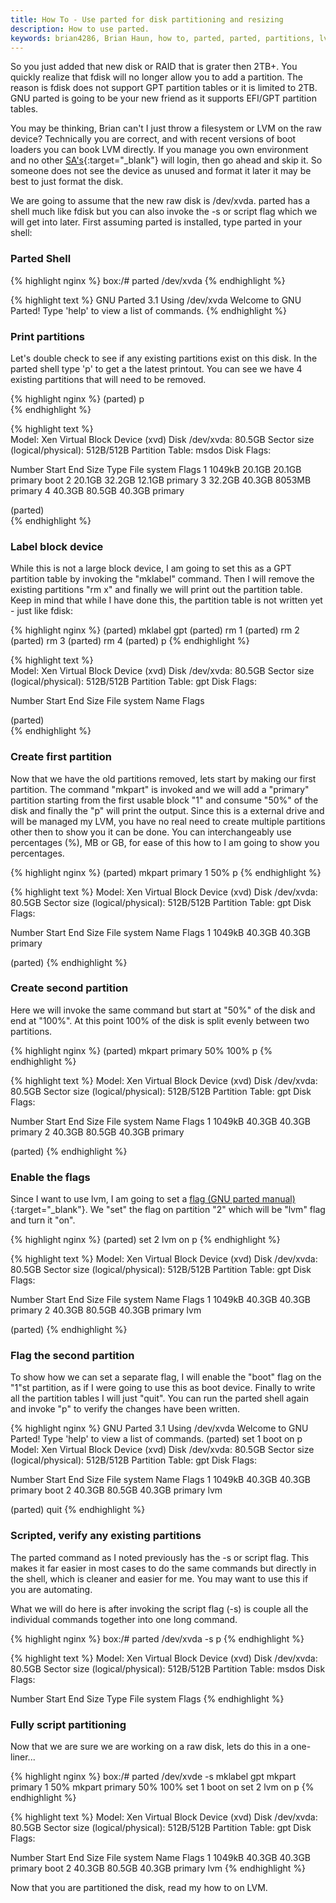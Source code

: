 ```yaml
---
title: How To - Use parted for disk partitioning and resizing
description: How to use parted.
keywords: brian4286, Brian Haun, how to, parted, parted, partitions, lvm, fdisk, volume management
---
```


So you just added that new disk or RAID that is grater then 2TB+. You quickly realize that fdisk will no longer allow you to add a partition. The reason is fdisk does not support GPT partition tables or it is limited to 2TB. GNU parted is going to be your new friend as it supports EFI/GPT partition tables.

You may be thinking, Brian can't I just throw a filesystem or LVM on the raw device? Technically you are correct, and with recent versions of boot loaders you can book LVM directly. If you manage you own environment and no other [SA's](https://en.wikipedia.org/wiki/System_administrator){:target="_blank"} will login, then go ahead and skip it. So someone does not see the device as unused and format it later it may be best to just format the disk.

We are going to assume that the new raw disk is /dev/xvda. parted has a shell much like fdisk but you can also invoke the -s or script flag which we will get into later. First assuming parted is installed, type parted in your shell:

### Parted Shell

{% highlight nginx %}
box:/# parted /dev/xvda
{% endhighlight %}

{% highlight text %}
GNU Parted 3.1
Using /dev/xvda
Welcome to GNU Parted! Type 'help' to view a list of commands.
{% endhighlight %}

### Print partitions

Let's double check to see if any existing partitions exist on this disk. In the parted shell type 'p' to get a the latest printout. You can see we have 4 existing partitions that will need to be removed.

{% highlight nginx %}
(parted) p    
{% endhighlight %}

{% highlight text %}                                                            
Model: Xen Virtual Block Device (xvd)
Disk /dev/xvda: 80.5GB
Sector size (logical/physical): 512B/512B
Partition Table: msdos
Disk Flags:

Number  Start   End     Size    Type     File system  Flags
 1      1049kB  20.1GB  20.1GB  primary               boot
 2      20.1GB  32.2GB  12.1GB  primary
 3      32.2GB  40.3GB  8053MB  primary
 4      40.3GB  80.5GB  40.3GB  primary

(parted)                                      
{% endhighlight %}

### Label block device

While this is not a large block device, I am going to set this as a GPT partition table by invoking the "mklabel" command. Then I will remove the existing partitions "rm x" and finally we will print out the partition table. Keep in mind that while I have done this, the partition table is not written yet - just like fdisk:

{% highlight nginx %}
(parted) mklabel gpt
(parted) rm 1
(parted) rm 2
(parted) rm 3
(parted) rm 4
(parted) p
{% endhighlight %}

{% highlight text %}                                                             
Model: Xen Virtual Block Device (xvd)
Disk /dev/xvda: 80.5GB
Sector size (logical/physical): 512B/512B
Partition Table: gpt
Disk Flags:

Number  Start  End  Size  File system  Name  Flags

(parted)                                       
{% endhighlight %}

### Create first partition

Now that we have the old partitions removed, lets start by making our first partition. The command "mkpart" is invoked and we will add a "primary" partition starting from the first usable block "1" and consume "50%" of the disk and finally the "p" will print the output. Since this is a external drive and will be managed my LVM, you have no real need to create multiple partitions other then to show you it can be done. You can interchangeably use percentages (%), MB or GB, for ease of this how to I am going to show you percentages.

{% highlight nginx %}
(parted) mkpart primary 1 50% p
{% endhighlight %}

{% highlight text %}
Model: Xen Virtual Block Device (xvd)
Disk /dev/xvda: 80.5GB
Sector size (logical/physical): 512B/512B
Partition Table: gpt
Disk Flags:

Number  Start   End     Size    File system  Name     Flags
 1      1049kB  40.3GB  40.3GB               primary

(parted)
{% endhighlight %}

### Create second partition

Here we will invoke the same command but start at "50%" of the disk and end at "100%". At this point 100% of the disk is split evenly between two partitions.

{% highlight nginx %}
(parted) mkpart primary 50% 100% p
{% endhighlight %}

{% highlight text %}
Model: Xen Virtual Block Device (xvd)
Disk /dev/xvda: 80.5GB
Sector size (logical/physical): 512B/512B
Partition Table: gpt
Disk Flags:

Number  Start   End     Size    File system  Name     Flags
 1      1049kB  40.3GB  40.3GB               primary
 2      40.3GB  80.5GB  40.3GB               primary

(parted)
{% endhighlight %}

### Enable the flags

Since I want to use lvm, I am going to set a [flag (GNU parted manual)](https://www.gnu.org/software/parted/manual/html_chapter/parted_2.html#SEC28){:target="_blank"}. We "set" the flag on partition "2" which will be "lvm" flag and turn it "on".

{% highlight nginx %}
(parted) set 2 lvm on p
{% endhighlight %}

{% highlight text %}
Model: Xen Virtual Block Device (xvd)
Disk /dev/xvda: 80.5GB
Sector size (logical/physical): 512B/512B
Partition Table: gpt
Disk Flags:

Number  Start   End     Size    File system  Name     Flags
 1      1049kB  40.3GB  40.3GB               primary
 2      40.3GB  80.5GB  40.3GB               primary  lvm

(parted)
{% endhighlight %}

### Flag the second partition

To show how we can set a separate flag, I will enable the "boot" flag on the "1"st partition, as if I were going to use this as boot device. Finally to write all the partition tables I will just "quit". You can run the parted shell again and invoke "p" to verify the changes have been written.

{% highlight nginx %}
GNU Parted 3.1
Using /dev/xvda
Welcome to GNU Parted! Type 'help' to view a list of commands.
(parted) set 1 boot on p                                                  
Model: Xen Virtual Block Device (xvd)
Disk /dev/xvda: 80.5GB
Sector size (logical/physical): 512B/512B
Partition Table: gpt
Disk Flags:

Number  Start   End     Size    File system  Name     Flags
 1      1049kB  40.3GB  40.3GB               primary  boot
 2      40.3GB  80.5GB  40.3GB               primary  lvm

(parted) quit
{% endhighlight %}

### Scripted, verify any existing partitions

The parted command as I noted previously has the -s or script flag. This makes it far easier in most cases to do the same commands but directly in the shell, which is cleaner and easier for me. You may want to use this if you are automating.

What we will do here is after invoking the script flag (-s) is couple all the individual commands together into one long command.

{% highlight nginx %}
box:/# parted /dev/xvda -s p
{% endhighlight %}

{% highlight text %}
Model: Xen Virtual Block Device (xvd)
Disk /dev/xvda: 80.5GB
Sector size (logical/physical): 512B/512B
Partition Table: msdos
Disk Flags:

Number  Start  End  Size  Type  File system  Flags
{% endhighlight %}

### Fully script partitioning

Now that we are sure we are working on a raw disk, lets do this in a one-liner...

{% highlight nginx %}
box:/# parted /dev/xvde -s mklabel gpt mkpart primary 1 50% mkpart primary 50% 100% set 1 boot on set 2 lvm on p
{% endhighlight %}

{% highlight text %}
Model: Xen Virtual Block Device (xvd)
Disk /dev/xvda: 80.5GB
Sector size (logical/physical): 512B/512B
Partition Table: gpt
Disk Flags:

Number  Start   End     Size    File system  Name     Flags
 1      1049kB  40.3GB  40.3GB               primary  boot
 2      40.3GB  80.5GB  40.3GB               primary  lvm
{% endhighlight %}

Now that you are partitioned the disk, read my how to on LVM.
